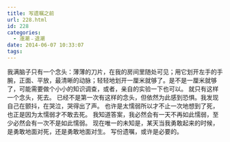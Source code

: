 ```yaml
---
title: 写遗嘱之前
url: 228.html
id: 228
categories:
  - 漲潮﹣退潮
date: 2014-06-07 10:33:07
tags:
---
```


我满脑子只有一个念头：薄薄的刀片，在我的房间里随处可见；用它划开左手的手腕，正面、平放，最清晰的动脉；轻轻地划开一厘米就够了。是不是一厘米就够了，可能需要做个小小的知识调查，或者，亲自的实验一下也可以。 就只有这样一个念头，死去。 已经不是第一次有这样的念头，但依然为此感到恐惧。我发现自己在颤抖，在哭泣，哭得出了声。 也许是太懦弱所以才不止一次地想到了死，也正是因为太懦弱才不敢去死。 我知道答案，我必然会有一天不再如此懦弱，至少必然会有一次不是如此懦弱。 现在唯一的未知是，某天当我勇敢起来的时候，是勇敢地面对死，还是勇敢地面对生。 写份遗嘱，或许是必要的。